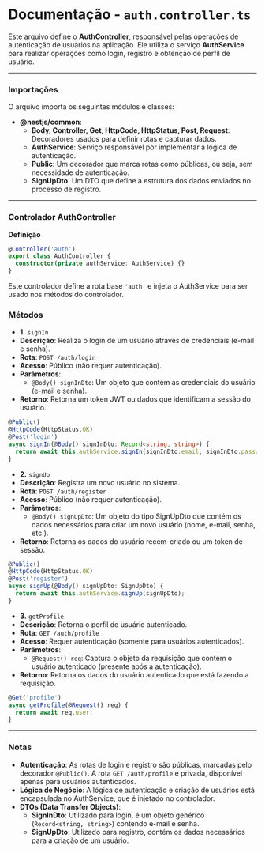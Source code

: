 # Documentação - `auth.controller.ts`
Este arquivo define o **AuthController**, responsável pelas operações de autenticação de usuários na aplicação. Ele utiliza o serviço **AuthService** para realizar operações como login, registro e obtenção de perfil de usuário.

---

### Importações
O arquivo importa os seguintes módulos e classes:

* **@nestjs/common**:
  * **Body, Controller, Get, HttpCode, HttpStatus, Post, Request**: Decoradores usados para definir rotas e capturar dados.
  * **AuthService**: Serviço responsável por implementar a lógica de autenticação.
  * **Public**: Um decorador que marca rotas como públicas, ou seja, sem necessidade de autenticação.
  * **SignUpDto**: Um DTO que define a estrutura dos dados enviados no processo de registro.

---

### Controlador AuthController
**Definição**
```typescript
@Controller('auth')
export class AuthController {
  constructor(private authService: AuthService) {}
}
```
Este controlador define a rota base `'auth'` e injeta o AuthService para ser usado nos métodos do controlador.

### Métodos
* **1.** `signIn`
* **Descrição**: Realiza o login de um usuário através de credenciais (e-mail e senha).
* **Rota**: `POST /auth/login`
* **Acesso**: Público (não requer autenticação).
* **Parâmetros**:
  * `@Body() signInDto`: Um objeto que contém as credenciais do usuário (e-mail e senha).
* **Retorno**: Retorna um token JWT ou dados que identificam a sessão do usuário.
```typescript
@Public()
@HttpCode(HttpStatus.OK)
@Post('login')
async signIn(@Body() signInDto: Record<string, string>) {
  return await this.authService.signIn(signInDto.email, signInDto.password);
}
```

* **2.** `signUp`
* **Descrição**: Registra um novo usuário no sistema.
* **Rota**: `POST /auth/register`
* **Acesso**: Público (não requer autenticação).
* **Parâmetros**:
  * `@Body() signUpDto`: Um objeto do tipo SignUpDto que contém os dados necessários para criar um novo usuário (nome, e-mail, senha, etc.).
* **Retorno**: Retorna os dados do usuário recém-criado ou um token de sessão.
```typescript
@Public()
@HttpCode(HttpStatus.OK)
@Post('register')
async signUp(@Body() signUpDto: SignUpDto) {
  return await this.authService.signUp(signUpDto);
}
```

* **3.** `getProfile`
* **Descrição**: Retorna o perfil do usuário autenticado.
* **Rota**: `GET /auth/profile`
* **Acesso**: Requer autenticação (somente para usuários autenticados).
* **Parâmetros**:
  * `@Request() req`: Captura o objeto da requisição que contém o usuário autenticado (presente após a autenticação).
* **Retorno**: Retorna os dados do usuário autenticado que está fazendo a requisição.
```typescript
@Get('profile')
async getProfile(@Request() req) {
  return await req.user;
}
```

---

### Notas
* **Autenticação**: As rotas de login e registro são públicas, marcadas pelo decorador `@Public()`. A rota `GET /auth/profile` é privada, disponível apenas para usuários autenticados.
* **Lógica de Negócio**: A lógica de autenticação e criação de usuários está encapsulada no AuthService, que é injetado no controlador.
* **DTOs (Data Transfer Objects)**:
  * **SignInDto**: Utilizado para login, é um objeto genérico (`Record<string, string>`) contendo e-mail e senha.
  * **SignUpDto**: Utilizado para registro, contém os dados necessários para a criação de um usuário.
